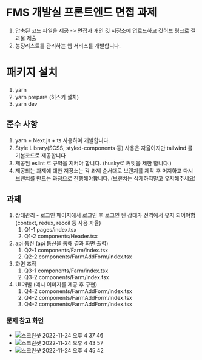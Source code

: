 # FMS 개발실 프론트엔드 면접 과제

1. 압축된 코드 파일을 제공 -> 면접자 개인 깃 저장소에 업로드하고 깃허브 링크로 결과물 제출
2. 농장리스트를 관리하는 웹 서비스를 개발합니다.

# 패키지 설치

1. yarn
2. yarn prepare (허스키 설치)
3. yarn dev

## 준수 사항

1. yarn + Next.js + ts 사용하여 개발합니다.
2. Style Library(SCSS, styled-components 등) 사용은 자율이지만 tailwind 를 기본코드로 제공합니다
3. 제공된 eslint 로 규약을 지켜야 합니다. (husky로 커밋을 제한 합니다.)
4. 제공되는 과제에 대한 저장소는 각 과제 순서대로 브랜치를 제작 후 머지하고 다시 브랜치를 만드는 과정으로 진행해야합니다. (브랜치는 삭제하지말고 유지해주세요)

## 과제

1. 상태관리 - 로그인 페이지에서 로그인 후 로그인 된 상태가 전역에서 유지 되어야함 (context, redux, recoil 등 사용 자율)
   1. Q1-1 pages/index.tsx
   2. Q1-2 components/Header.tsx
2. api 통신 (api 통신을 통해 결과 화면 출력)
   1. Q2-1 components/Farm/index.tsx
   2. Q2-2 components/FarmAddForm/index.tsx
3. 화면 조작
   1. Q3-1 components/Farm/index.tsx
   2. Q3-2 components/Farm/index.tsx
4. UI 개발 (예시 이미지를 제공 후 구현)
   1. Q4-2 components/FarmAddForm/index.tsx
   2. Q4-2 components/FarmAddForm/index.tsx
   3. Q4-2 components/FarmAddForm/index.tsx

### 문제 참고 화면

- ![스크린샷 2022-11-24 오후 4 37 46](https://user-images.githubusercontent.com/94509005/203722616-4f51c668-dde8-46bd-80b8-c9261958ed30.png)
- ![스크린샷 2022-11-24 오후 4 43 57](https://user-images.githubusercontent.com/94509005/203723318-7c777e4b-a313-48e2-b0bf-8264a4b8eeb4.png)
- ![스크린샷 2022-11-24 오후 4 45 42](https://user-images.githubusercontent.com/94509005/203723315-ec668794-507b-4380-8973-7275f8412d58.png)
